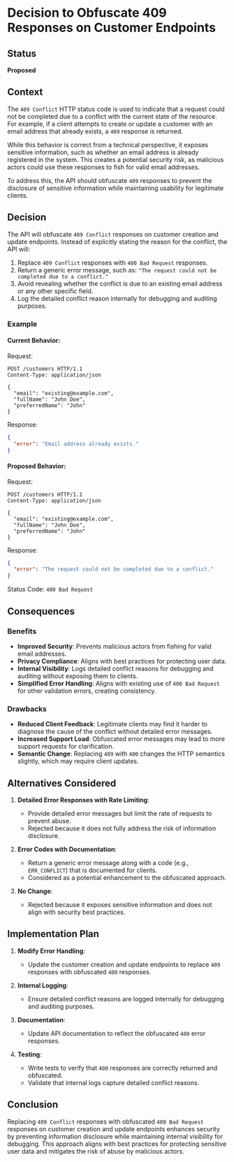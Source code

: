 # Decision to Obfuscate 409 Responses on Customer Endpoints

## Status

**Proposed**

## Context

The `409 Conflict` HTTP status code is used to indicate that a request could not be completed due to a conflict with the current state of the resource. For example, if a client attempts to create or update a customer with an email address that already exists, a `409` response is returned.

While this behavior is correct from a technical perspective, it exposes sensitive information, such as whether an email address is already registered in the system. This creates a potential security risk, as malicious actors could use these responses to fish for valid email addresses.

To address this, the API should obfuscate `409` responses to prevent the disclosure of sensitive information while maintaining usability for legitimate clients.

## Decision

The API will obfuscate `409 Conflict` responses on customer creation and update endpoints. Instead of explicitly stating the reason for the conflict, the API will:

1. Replace `409 Conflict` responses with `400 Bad Request` responses.
2. Return a generic error message, such as: `"The request could not be completed due to a conflict."`
3. Avoid revealing whether the conflict is due to an existing email address or any other specific field.
4. Log the detailed conflict reason internally for debugging and auditing purposes.

### Example

#### Current Behavior:

Request:
```http
POST /customers HTTP/1.1
Content-Type: application/json

{
  "email": "existing@example.com",
  "fullName": "John Doe",
  "preferredName": "John"
}
```

Response:
```json
{
  "error": "Email address already exists."
}
```

#### Proposed Behavior:

Request:
```http
POST /customers HTTP/1.1
Content-Type: application/json

{
  "email": "existing@example.com",
  "fullName": "John Doe",
  "preferredName": "John"
}
```

Response:
```json
{
  "error": "The request could not be completed due to a conflict."
}
```

Status Code: `400 Bad Request`

## Consequences

### Benefits

- **Improved Security**: Prevents malicious actors from fishing for valid email addresses.
- **Privacy Compliance**: Aligns with best practices for protecting user data.
- **Internal Visibility**: Logs detailed conflict reasons for debugging and auditing without exposing them to clients.
- **Simplified Error Handling**: Aligns with existing use of `400 Bad Request` for other validation errors, creating consistency.

### Drawbacks

- **Reduced Client Feedback**: Legitimate clients may find it harder to diagnose the cause of the conflict without detailed error messages.
- **Increased Support Load**: Obfuscated error messages may lead to more support requests for clarification.
- **Semantic Change**: Replacing `409` with `400` changes the HTTP semantics slightly, which may require client updates.

## Alternatives Considered

1. **Detailed Error Responses with Rate Limiting**:
    - Provide detailed error messages but limit the rate of requests to prevent abuse.
    - Rejected because it does not fully address the risk of information disclosure.

2. **Error Codes with Documentation**:
    - Return a generic error message along with a code (e.g., `ERR_CONFLICT`) that is documented for clients.
    - Considered as a potential enhancement to the obfuscated approach.

3. **No Change**:
    - Rejected because it exposes sensitive information and does not align with security best practices.

## Implementation Plan

1. **Modify Error Handling**:
    - Update the customer creation and update endpoints to replace `409` responses with obfuscated `400` responses.

2. **Internal Logging**:
    - Ensure detailed conflict reasons are logged internally for debugging and auditing purposes.

3. **Documentation**:
    - Update API documentation to reflect the obfuscated `400` error responses.

4. **Testing**:
    - Write tests to verify that `400` responses are correctly returned and obfuscated.
    - Validate that internal logs capture detailed conflict reasons.

## Conclusion

Replacing `409 Conflict` responses with obfuscated `400 Bad Request` responses on customer creation and update endpoints enhances security by preventing information disclosure while maintaining internal visibility for debugging. This approach aligns with best practices for protecting sensitive user data and mitigates the risk of abuse by malicious actors.

